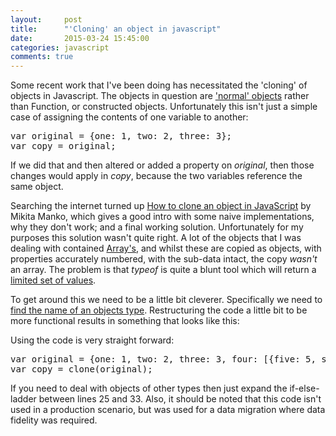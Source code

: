 ```yaml
---
layout: 	post
title:  	"'Cloning' an object in javascript"
date:   	2015-03-24 15:45:00
categories: javascript
comments: true
---
```

Some recent work that I've been doing has necessitated the 'cloning' of objects in Javascript. The objects in question are ['normal' objects][javascript-object-types-mdn] rather than Function, or constructed objects. Unfortunately this isn't just a simple case of assigning the contents of one variable to another:

<pre>var original = {one: 1, two: 2, three: 3};
var copy = original;</pre>

If we did that and then altered or added a property on _original_, then those changes would apply in _copy_, because the two variables reference the same object.

Searching the internet turned up [How to clone an object in JavaScript][clone-object-mikita-manko] by Mikita Manko, which gives a good intro with some naive implementations, why they don't work; and a final working solution. Unfortunately for my purposes this solution wasn't quite right. A lot of the objects that I was dealing with contained [Array's][mdn-array], and whilst these are copied as objects, with properties accurately numbered, with the sub-data intact, the copy _wasn't_ an array. The problem is that _typeof_ is quite a blunt tool which will return a [limited set of values][mdn-typeof].

To get around this we need to be a little bit cleverer. Specifically we need to [find the name of an objects type][stackoverflow-type-name]. Restructuring the code a little bit to be more functional results in something that looks like this:

<script src="https://gist.github.com/steve-codemunkies/78391c10d7b126d76b85.js"></script>

Using the code is very straight forward:

<pre>var original = {one: 1, two: 2, three: 3, four: [{five: 5, six: 6}]};
var copy = clone(original);</pre>

If you need to deal with objects of other types then just expand the if-else-ladder between lines 25 and 33. Also, it should be noted that this code isn't used in a production scenario, but was used for a data migration where data fidelity was required.

[javascript-object-types-mdn]:  https://developer.mozilla.org/en-US/docs/Web/JavaScript/Data_structures#.22Normal.22_objects.2C_and_functions
[clone-object-mikita-manko]:    http://www.mikitamanko.com/blog/2013/05/12/how-to-clone-an-object-in-javascript/
[mdn-array]:                    https://developer.mozilla.org/en-US/docs/Web/JavaScript/Reference/Global_Objects/Array
[mdn-typeof]:                   https://developer.mozilla.org/en-US/docs/Web/JavaScript/Reference/Operators/typeof
[stackoverflow-type-name]:      http://stackoverflow.com/a/332429/747649
